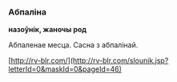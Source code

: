 ### Абпаліна
**назоўнік, жаночы род**

Абпаленае месца. Сасна з абпалінай.

<a rel="author">[http://rv-blr.com/](http://rv-blr.com/slounik.jsp?letterId=0&maskId=0&pageId=46)</a>
